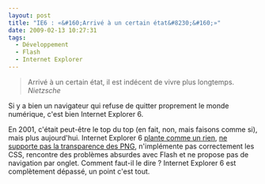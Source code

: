 ```yaml
---
layout: post
title: "IE6 : «&#160;Arrivé à un certain état&#8230;&#160;»"
date: 2009-02-13 10:27:31
tags:
  - Développement
  - Flash
  - Internet Explorer
---
```


> Arrivé à un certain état, il est indécent de vivre plus longtemps.
>   <cite>Nietzsche</cite>

Si y a bien un navigateur qui refuse de quitter proprement le monde numérique, c'est bien Internet Explorer 6.

En 2001, c'était peut-être le top du top (en fait, non, mais faisons comme si), mais plus aujourd'hui. Internet Explorer 6 [plante comme un rien](//secunia.com/advisories/product/12366/), [ne supporte pas la transparence des PNG](http://support.microsoft.com/kb/294714), n'implémente pas correctement les CSS, rencontre des problèmes absurdes avec Flash et ne propose pas de navigation par onglet. Comment faut-il le dire&nbsp;? Internet Explorer 6 est complètement dépassé, un point c'est tout.